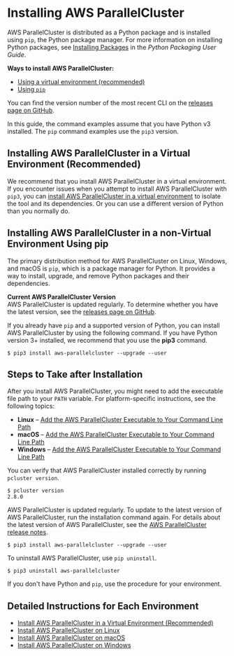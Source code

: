 # Installing AWS ParallelCluster<a name="install"></a>

AWS ParallelCluster is distributed as a Python package and is installed using `pip`, the Python package manager\. For more information on installing Python packages, see [Installing Packages](https://packaging.python.org/tutorials/installing-packages/) in the *Python Packaging User Guide*\.

**Ways to install AWS ParallelCluster:**
+ [Using a virtual environment \(recommended\)](#install-tool-venv)
+ [Using `pip`](#install-tool-pip)

You can find the version number of the most recent CLI on the [releases page on GitHub](https://github.com/aws/aws-parallelcluster/releases)\.

In this guide, the command examples assume that you have Python v3 installed\. The `pip` command examples use the `pip3` version\.

## Installing AWS ParallelCluster in a Virtual Environment \(Recommended\)<a name="install-tool-venv"></a>

We recommend that you install AWS ParallelCluster in a virtual environment\. If you encounter issues when you attempt to install AWS ParallelCluster with `pip3`, you can [install AWS ParallelCluster in a virtual environment](install-virtualenv.md) to isolate the tool and its dependencies\. Or you can use a different version of Python than you normally do\.

## Installing AWS ParallelCluster in a non\-Virtual Environment Using pip<a name="install-tool-pip"></a>

The primary distribution method for AWS ParallelCluster on Linux, Windows, and macOS is `pip`, which is a package manager for Python\. It provides a way to install, upgrade, and remove Python packages and their dependencies\.

**Current AWS ParallelCluster Version**  
AWS ParallelCluster is updated regularly\. To determine whether you have the latest version, see the [releases page on GitHub](https://github.com/aws/aws-parallelcluster/releases)\.

If you already have `pip` and a supported version of Python, you can install AWS ParallelCluster by using the following command\. If you have Python version 3\+ installed, we recommend that you use the **pip3** command\.

```
$ pip3 install aws-parallelcluster --upgrade --user
```

## Steps to Take after Installation<a name="install-post"></a>

After you install AWS ParallelCluster, you might need to add the executable file path to your `PATH` variable\. For platform\-specific instructions, see the following topics:
+ **Linux** – [Add the AWS ParallelCluster Executable to Your Command Line Path](install-linux.md#install-linux-path)
+ **macOS** – [Add the AWS ParallelCluster Executable to Your Command Line Path](install-macos.md#install-macos-path)
+ **Windows** – [Add the AWS ParallelCluster Executable to Your Command Line Path](install-windows.md#install-windows-path)

You can verify that AWS ParallelCluster installed correctly by running `pcluster version`\.

```
$ pcluster version
2.8.0
```

AWS ParallelCluster is updated regularly\. To update to the latest version of AWS ParallelCluster, run the installation command again\. For details about the latest version of AWS ParallelCluster, see the [AWS ParallelCluster release notes](https://github.com/aws/aws-parallelcluster/blob/v2.8.0/CHANGELOG.rst)\.

```
$ pip3 install aws-parallelcluster --upgrade --user
```

To uninstall AWS ParallelCluster, use `pip uninstall`\.

```
$ pip3 uninstall aws-parallelcluster
```

If you don't have Python and `pip`, use the procedure for your environment\.

## Detailed Instructions for Each Environment<a name="install-sections"></a>
+ [Install AWS ParallelCluster in a Virtual Environment \(Recommended\)](install-virtualenv.md)
+ [Install AWS ParallelCluster on Linux](install-linux.md)
+ [Install AWS ParallelCluster on macOS](install-macos.md)
+ [Install AWS ParallelCluster on Windows](install-windows.md)